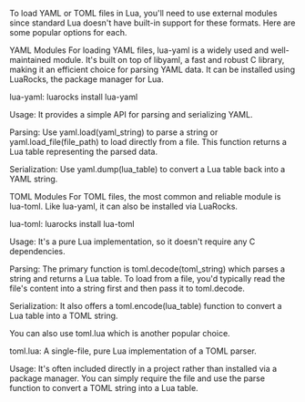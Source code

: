 To load YAML or TOML files in Lua, you'll need to use external modules since standard Lua doesn't have built-in support for these formats. Here are some popular options for each.

YAML Modules
For loading YAML files, lua-yaml is a widely used and well-maintained module. It's built on top of libyaml, a fast and robust C library, making it an efficient choice for parsing YAML data. It can be installed using LuaRocks, the package manager for Lua.

lua-yaml: luarocks install lua-yaml

Usage: It provides a simple API for parsing and serializing YAML.

Parsing: Use yaml.load(yaml_string) to parse a string or yaml.load_file(file_path) to load directly from a file. This function returns a Lua table representing the parsed data.

Serialization: Use yaml.dump(lua_table) to convert a Lua table back into a YAML string.

TOML Modules
For TOML files, the most common and reliable module is lua-toml. Like lua-yaml, it can also be installed via LuaRocks.

lua-toml: luarocks install lua-toml

Usage: It's a pure Lua implementation, so it doesn't require any C dependencies.

Parsing: The primary function is toml.decode(toml_string) which parses a string and returns a Lua table. To load from a file, you'd typically read the file's content into a string first and then pass it to toml.decode.

Serialization: It also offers a toml.encode(lua_table) function to convert a Lua table into a TOML string.

You can also use toml.lua which is another popular choice.

toml.lua: A single-file, pure Lua implementation of a TOML parser.

Usage: It's often included directly in a project rather than installed via a package manager. You can simply require the file and use the parse function to convert a TOML string into a Lua table.
